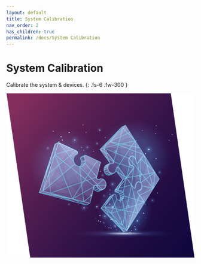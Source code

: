 ```yaml
---
layout: default
title: System Calibration
nav_order: 2
has_children: true
permalink: /docs/System Calibration
---
```


# System Calibration
Calibrate the system & devices.
{: .fs-6 .fw-300 }

![puzzle](/assets/images/puzzle.png)

